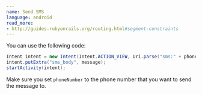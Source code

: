 ```yaml
---
name: Send SMS
language: android
read_more:
- http://guides.rubyonrails.org/routing.html#segment-constraints
---
```

You can use the following code:

```java
Intent intent = new Intent(Intent.ACTION_VIEW, Uri.parse("sms:" + phoneNumber));     
intent.putExtra("sms_body", message); 
startActivity(intent);
```

Make sure you set `phoneNumber` to the phone number that you want to send the message to.
